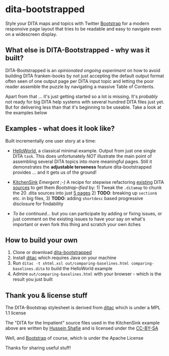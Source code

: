 dita-bootstrapped
=================
Style your DITA maps and topics with Twitter [Bootstrap](http://twitter.github.com/bootstrap/) for a modern responsive page layout that tries to be readable and easy to navigate even on a widescreen display.

## What else is DITA-Bootstrapped - why was it built?

DITA-Bootstrapped is an *opinionated ongoing experiment* on how to avoid building DITA franken-books by not just accepting the default output format often seen of one output page per DITA input topic and letting the poor reader assemble the puzzle by navigating a massive Table of Contents.

Apart from that ... it's just getting started so a lot is missing. It's *probably* not ready for big DITA help systems with several hundred DITA files just yet. But for delivering less than that it's beginning to be useable. Take a look at the examples below


## Examples - what does it look like?

Built incrementally one user story at a time:

* [HelloWorld](http://jornh.github.com/dita-bootstrapped/comparing-baselines.html), a classical minimal example. Output from just one single DITA `task`. This does unfortunately *NOT* illustrate the main point of assembling several DITA topics into more meaningful pages.  Still it demonstrates the **adjustable terseness** feature dita-bootstrapped provides ... and it gets us of the ground!

* [KitchenSink](http://jornh.github.com/dita-bootstrapped/d4i/out-map-chunk-chain-pages/index.html) *Emergent ;-)* A recipe for stepwise refactoring [existing](http://www.xmlmind.com/tutorials/DITA/index.html "the original HTML output generated as one single 'article' like page") DITA [sources](http://www.xmlmind.com/tutorials/DITA/src/tutorial.ditamap "the original .ditamap file which points to the other files") to get them *Bootstrap-ified* by: 1) Tweak the `.ditamap` to chunk the 20 .dita sources into just [5 pages](http://jornh.github.com/dita-bootstrapped/d4i/out-map-chunk-chain-pages/index.html) 2) **TODO**: breaking up `section`s etc. in big files, 3) **TODO**: adding `shortdesc` based progressive disclosure for findability

* *To be continued...* but you can participate by adding or fixing issues, or just comment on the existing issues to have your say on what's important or even fork this thing and scratch your own itches

## How to build your own

1. Clone or download [dita-bootstrapped](https://github.com/jornh/dita-bootstrapped)
2. Install [ditac](http://www.xmlmind.com/ditac/) which requires Java on your machine
3. Run `ditac -t xhtml.xsl out/comparing-baselines.html comparing-baselines.dita` to build the HelloWorld example
4. Admire `out/comparing-baselines.html` with your browser - which is the result you just built

## Thank you & license stuff

The DITA-Bootstrap stylesheet is derived from [ditac](http://www.xmlmind.com/ditac/) which is under a MPL 1.1 license

The "DITA for the Impatient" source files used in the KitchenSink example above are written by [Hussein Shafie](http://www.pixware.fr/) and is licensed under the [CC-BY-SA](http://creativecommons.org/licenses/by-sa/3.0/)

Well, and [Bootstrap](http://twitter.github.com/bootstrap/) of course, which is under the Apache License

Thanks for sharing useful stuff!
